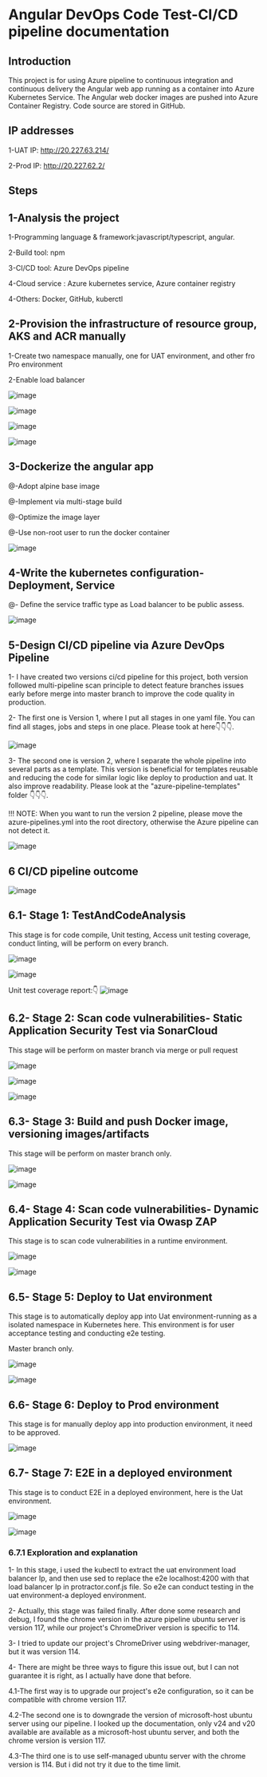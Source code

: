 # Angular DevOps Code Test-CI/CD pipeline documentation

## Introduction

This project is for using Azure pipeline to continuous integration and continuous delivery the Angular web app running as a container into Azure Kubernetes Service. The Angular web docker images are pushed into Azure Container Registry. Code source are stored in GitHub.

## IP addresses

1-UAT IP: http://20.227.63.214/

2-Prod IP: http://20.227.62.2/

## Steps

## 1-Analysis the project

1-Programming language & framework:javascript/typescript, angular.

2-Build tool: npm

3-CI/CD tool: Azure DevOps pipeline

4-Cloud service : Azure kubernetes service, Azure container registry

4-Others: Docker, GitHub, kuberctl

## 2-Provision the infrastructure of resource group, AKS and ACR manually

1-Create two namespace manually, one for UAT environment, and other fro Pro environment

2-Enable load balancer

![image](./IMG_README/Screenshot%202023-10-08%20at%206.09.13%20pm.png)

![image](./IMG_README/Screenshot%202023-10-08%20at%206.09.45%20pm.png)

![image](./IMG_README/Screenshot%202023-10-08%20at%206.10.27%20pm.png)

![image](./IMG_README/Screenshot%202023-10-08%20at%206.11.17%20pm.png)

## 3-Dockerize the angular app

@-Adopt alpine base image

@-Implement via multi-stage build

@-Optimize the image layer

@-Use non-root user to run the docker container

![image](./IMG_README/Screenshot%202023-10-08%20at%205.55.41%20pm.png)

## 4-Write the kubernetes configuration-Deployment, Service

@- Define the service traffic type as Load balancer to be public assess.

![image](./IMG_README/Screenshot%202023-10-08%20at%205.57.14%20pm.png)

## 5-Design CI/CD pipeline via Azure DevOps Pipeline

1- I have created two versions ci/cd pipeline for this project, both version followed multi-pipeline scan principle to detect feature branches issues early before merge into master branch to improve the code quality in production.

2- The first one is Version 1, where I put all stages in one yaml file. You can find all stages, jobs and steps in one place. Please took at here👇👇👇.

![image](./IMG_README/Screenshot%202023-10-08%20at%206.17.12%20pm.png)

3- The second one is version 2, where I separate the whole pipeline into several parts as a template. This version is beneficial for templates reusable and reducing the code for similar logic like deploy to production and uat. It also improve readability. Please look at the "azure-pipeline-templates" folder 👇👇👇.

!!! NOTE: When you want to run the version 2 pipeline, please move the azure-pipelines.yml into the root directory, otherwise the Azure pipeline can not detect it.

![image](./IMG_README/Screenshot%202023-10-08%20at%206.25.33%20pm.png)

## 6 CI/CD pipeline outcome

![image](./IMG_README/Screenshot%202023-10-08%20at%206.36.36%20pm.png)

## 6.1- Stage 1: TestAndCodeAnalysis

This stage is for code compile, Unit testing, Access unit testing coverage, conduct linting, will be perform on every branch.

![image](./IMG_README/Screenshot%202023-10-08%20at%206.39.49%20pm.png)

![image](./IMG_README/Screenshot%202023-10-08%20at%206.42.52%20pm.png)

Unit test coverage report:👇
![image](./IMG_README/Screenshot%202023-10-08%20at%207.02.18%20pm.png)

## 6.2- Stage 2: Scan code vulnerabilities- Static Application Security Test via SonarCloud

This stage will be perform on master branch via merge or pull request

![image](./IMG_README/Screenshot%202023-10-08%20at%206.46.20%20pm.png)

![image](./IMG_README/Screenshot%202023-10-08%20at%206.48.51%20pm.png)

![image](./IMG_README/Screenshot%202023-10-08%20at%206.50.04%20pm.png)

## 6.3- Stage 3: Build and push Docker image, versioning images/artifacts

This stage will be perform on master branch only.

![image](./IMG_README/Screenshot%202023-10-08%20at%206.51.44%20pm.png)

![image](./IMG_README/Screenshot%202023-10-08%20at%206.52.34%20pm.png)

## 6.4- Stage 4: Scan code vulnerabilities- Dynamic Application Security Test via Owasp ZAP

This stage is to scan code vulnerabilities in a runtime environment.

![image](./IMG_README/Screenshot%202023-10-08%20at%206.57.33%20pm.png)

![image](./IMG_README/Screenshot%202023-10-08%20at%206.57.51%20pm.png)

## 6.5- Stage 5: Deploy to Uat environment

This stage is to automatically deploy app into Uat environment-running as a isolated namespace in Kubernetes here. This environment is for user acceptance testing and conducting e2e testing.

Master branch only.

![image](./IMG_README/Screenshot%202023-10-08%20at%207.04.13%20pm.png)

![image](./IMG_README/Screenshot%202023-10-08%20at%207.04.29%20pm.png)

## 6.6- Stage 6: Deploy to Prod environment

This stage is for manually deploy app into production environment, it need to be approved.

![image](./IMG_README/Screenshot%202023-10-08%20at%207.08.32%20pm.png)

## 6.7- Stage 7: E2E in a deployed environment

This stage is to conduct E2E in a deployed environment, here is the Uat environment.

![image](./IMG_README/Screenshot%202023-10-08%20at%207.12.29%20pm.png)

![image](./IMG_README/Screenshot%202023-10-08%20at%207.14.49%20pm.png)

### 6.7.1 Exploration and explanation

1- In this stage, i used the kubectl to extract the uat environment load balancer Ip, and then use sed to replace the e2e localhost:4200 with that load balancer Ip in protractor.conf.js file. So e2e can conduct testing in the uat environment-a deployed environment.

2- Actually, this stage was failed finally. After done some research and debug, I found the chrome version in the azure pipeline ubuntu server is version 117, while our project's ChromeDriver version is specific to 114.

3- I tried to update our project's ChromeDriver using webdriver-manager, but it was version 114.

4- There are might be three ways to figure this issue out, but I can not guarantee it is right, as I actually have done that before.

4.1-The first way is to upgrade our project's e2e configuration, so it can be compatible with chrome version 117.

4.2-The second one is to downgrade the version of microsoft-host ubuntu server using our pipeline. I looked up the documentation, only v24 and v20 available are available as a microsoft-host ubuntu server, and both the chrome version is version 117.

4.3-The third one is to use self-managed ubuntu server with the chrome version is 114. But i did not try it due to the time limit.

